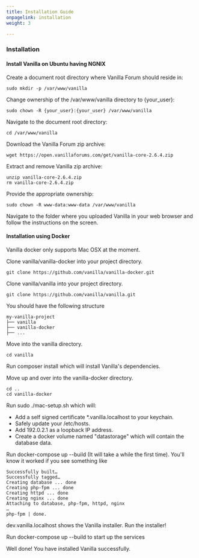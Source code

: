 ```yaml
---
title: Installation Guide
onpagelink: installation
weight: 3

---
```


### **Installation**

#### Install Vanilla on Ubuntu having NGNIX

Create a document root directory where Vanilla Forum should reside in:

 ```
sudo mkdir -p /var/www/vanilla
 ```

Change ownership of the /var/www/vanilla directory to {your\_user}:

 ```
sudo chown -R {your_user}:{your_user} /var/www/vanilla
 ```

Navigate to the document root directory:

 ```
cd /var/www/vanilla
 ```

Download the Vanilla Forum zip archive:

 ```
wget https://open.vanillaforums.com/get/vanilla-core-2.6.4.zip
 ```

Extract and remove Vanilla zip archive:

 ```
unzip vanilla-core-2.6.4.zip
rm vanilla-core-2.6.4.zip
 ```

Provide the appropriate ownership:

 ```
sudo chown -R www-data:www-data /var/www/vanilla
 ```

Navigate to the folder where you uploaded Vanilla in your web browser and follow the instructions on the screen.

#### Installation using Docker

Vanilla docker only supports Mac OSX at the moment.

Clone vanilla/vanilla-docker into your project directory.

 ```
git clone https://github.com/vanilla/vanilla-docker.git
 ```

Clone vanilla/vanilla into your project directory.

 ```
git clone https://github.com/vanilla/vanilla.git
 ```

You should have the following structure

 ```
my-vanilla-project
├── vanilla
├── vanilla-docker
├── ...
 ```

Move into the vanilla directory.

 ```
cd vanilla
 ```

Run composer install which will install Vanilla's dependencies.

Move up and over into the vanilla-docker directory.

 ```
cd ..
cd vanilla-docker
 ```

Run sudo ./mac-setup.sh which will:

- Add a self signed certificate \*.vanilla.localhost to your keychain.
- Safely update your /etc/hosts.
- Add 192.0.2.1 as a loopback IP address.
- Create a docker volume named "datastorage" which will contain the database data.

Run docker-compose up --build (It will take a while the first time). You'll know it worked if you see something like

 ```
Successfully built…
Successfully tagged…
Creating database ... done
Creating php-fpm ... done
Creating httpd ... done
Creating nginx ... done
Attaching to database, php-fpm, httpd, nginx
…
php-fpm | done.
 ```

dev.vanilla.localhost shows the Vanilla installer. Run the installer!

Run docker-compose up --build to start up the services

Well done! You have installed Vanilla successfully.
